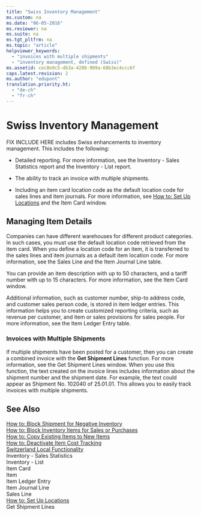```yaml
---
title: "Swiss Inventory Management"
ms.custom: na
ms.date: "06-05-2016"
ms.reviewer: na
ms.suite: na
ms.tgt_pltfrm: na
ms.topic: "article"
helpviewer_keywords: 
  - "invoices with multiple shipments"
  - "inventory management, defined (Swiss)"
ms.assetid: cec8e9c5-db3a-4288-909a-60b3ec4ccc6f
caps.latest.revision: 2
ms.author: "edupont"
translation.priority.ht: 
  - "de-ch"
  - "fr-ch"
---
```

# Swiss Inventory Management
FIX INCLUDE HERE<!--[!INCLUDE[navnow](../../ApplicationDesign/includes/navnow_md.md)] --> includes Swiss enhancements to inventory management. This includes the following:  
  
-   Detailed reporting.  For more information, see the Inventory \- Sales Statistics report and the Inventory \- List report.  
  
-   The ability to track an invoice with multiple shipments.  
  
-   Including an item card location code as the default location code for sales lines and item journals. For more information, see [How to: Set Up Locations](../../DesignAndEngineering/how-to-set-up-locations.md) and the Item Card window.  
  
## Managing Item Details  
 Companies can have different warehouses for different product categories. In such cases, you must use the default location code retrieved from the item card. When you define a location code for an item, it is transferred to the sales lines and item journals as a default item location code. For more information, see the Sales Line and the Item Journal Line table.  
  
 You can provide an item description with up to 50 characters, and a tariff number with up to 15 characters. For more information, see the Item Card window.  
  
 Additional information, such as customer number, ship\-to address code, and customer sales person code, is stored in item ledger entries. This information helps you to create customized reporting criteria, such as revenue per customer, and item or sales provisions for sales people. For more information, see the Item Ledger Entry table.  
  
### Invoices with Multiple Shipments  
 If multiple shipments have been posted for a customer, then you can create a combined invoice with the **Get Shipment Lines** function. For more information, see the Get Shipment Lines window. When you use this function, the text created on the invoice lines includes information about the shipment number and the shipment date. For example, the text could appear as Shipment No. 102040 of 25.01.01. This allows you to easily track invoices with multiple shipments.  
  
## See Also  
 [How to: Block Shipment for Negative Inventory](../../LocalFunctionalityForMicrosoftDynamicsNav2016/Austria/how-to-block-shipment-for-negative-inventory.md)   
 [How to: Block Inventory Items for Sales or Purchases](../../LocalFunctionalityForMicrosoftDynamicsNav2016/Switzerland/how-to-block-inventory-items-for-sales-or-purchases.md)   
 [How to: Copy Existing Items to New Items](../../LocalFunctionalityForMicrosoftDynamicsNav2016/Austria/how-to-copy-existing-items-to-new-items.md)   
 [How to: Deactivate Item Cost Tracking](../../LocalFunctionalityForMicrosoftDynamicsNav2016/Switzerland/how-to-deactivate-item-cost-tracking.md)   
 [Switzerland Local Functionality](../../LocalFunctionalityForMicrosoftDynamicsNav2016/Switzerland/switzerland-local-functionality.md)   
 Inventory \- Sales Statistics   
 Inventory \- List   
 Item Card   
 Item   
 Item Ledger Entry   
 Item Journal Line   
 Sales Line   
 [How to: Set Up Locations](../../DesignAndEngineering/how-to-set-up-locations.md)   
 Get Shipment Lines